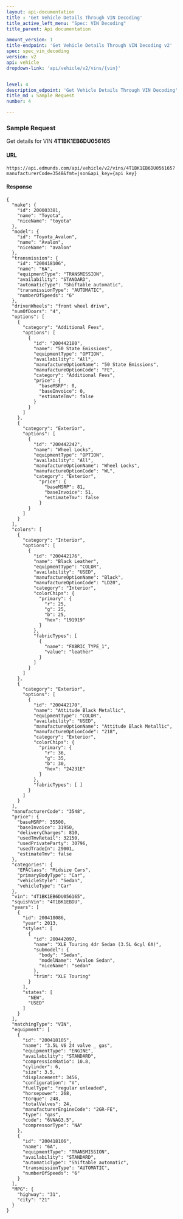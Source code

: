 ```yaml
---
layout: api-documentation
title : 'Get Vehicle Details Through VIN Decoding'
title_active_left_menu: "Spec: VIN Decoding"
title_parent: Api documentation

amount_version: 1
title-endpoint: 'Get Vehicle Details Through VIN Decoding v2'
spec: spec_vin_decoding
version: v2
api: vehicle
dropdown-link: 'api/vehicle/v2/vins/{vin}'


level: 4
description_edpoint: 'Get Vehicle Details Through VIN Decoding'
title_md : Sample Request
number: 4

---
```


### Sample Request

Get details for VIN **4T1BK1EB6DU056165**

#### URL

	https://api.edmunds.com/api/vehicle/v2/vins/4T1BK1EB6DU056165?manufacturerCode=3548&fmt=json&api_key={api key}
	
#### Response
	
    {
      "make": {
        "id": 200003381,
        "name": "Toyota",
        "niceName": "toyota"
      },
      "model": {
        "id": "Toyota_Avalon",
        "name": "Avalon",
        "niceName": "avalon"
      },
      "transmission": {
        "id": "200418106",
        "name": "6A",
        "equipmentType": "TRANSMISSION",
        "availability": "STANDARD",
        "automaticType": "Shiftable automatic",
        "transmissionType": "AUTOMATIC",
        "numberOfSpeeds": "6"
      },
      "drivenWheels": "front wheel drive",
      "numOfDoors": "4",
      "options": [
        {
          "category": "Additional Fees",
          "options": [
            {
              "id": "200442180",
              "name": "50 State Emissions",
              "equipmentType": "OPTION",
              "availability": "All",
              "manufactureOptionName": "50 State Emissions",
              "manufactureOptionCode": "FE",
              "category": "Additional Fees",
              "price": {
                "baseMSRP": 0,
                "baseInvoice": 0,
                "estimateTmv": false
              }
            }
          ]
        },
        {
          "category": "Exterior",
          "options": [
            {
              "id": "200442242",
              "name": "Wheel Locks",
              "equipmentType": "OPTION",
              "availability": "All",
              "manufactureOptionName": "Wheel Locks",
              "manufactureOptionCode": "WL",
              "category": "Exterior",
                "price": {
                  "baseMSRP": 81,
                  "baseInvoice": 51,
                  "estimateTmv": false
                }
            }
          ]
        }
      ],
      "colors": [
        {
          "category": "Interior",
          "options": [
            {
              "id": "200442176",
              "name": "Black Leather",
              "equipmentType": "COLOR",
              "availability": "USED",
              "manufactureOptionName": "Black",
              "manufactureOptionCode": "LD20",
              "category": "Interior",
              "colorChips": {
                "primary": {
                  "r": 25,
                  "g": 25,
                  "b": 25,
                  "hex": "191919"
                }
              },
              "fabricTypes": [
                {
                  "name": "FABRIC_TYPE_1",
                  "value": "leather"
                }
              ]
            }
          ]
        },
        {
          "category": "Exterior",
          "options": [
            {
              "id": "200442170",
              "name": "Attitude Black Metallic",
              "equipmentType": "COLOR",
              "availability": "USED",
              "manufactureOptionName": "Attitude Black Metallic",
              "manufactureOptionCode": "218",
              "category": "Exterior",
              "colorChips": {
                "primary": {
                  "r": 36,
                  "g": 35,
                  "b": 30,
                  "hex": "24231E"
                }
              },
              "fabricTypes": [ ]
            }
          ]
        }
      ],
      "manufacturerCode": "3548",
      "price": {
        "baseMSRP": 35500,
        "baseInvoice": 31950,
        "deliveryCharges": 810,
        "usedTmvRetail": 32150,
        "usedPrivateParty": 30796,
        "usedTradeIn": 29001,
        "estimateTmv": false
      },
      "categories": {
        "EPAClass": "Midsize Cars",
        "primaryBodyType": "Car",
        "vehicleStyle": "Sedan",
        "vehicleType": "Car"
      },
      "vin": "4T1BK1EB6DU056165",
      "squishVin": "4T1BK1EBDU",
      "years": [
        {
          "id": 200418086,
          "year": 2013,
          "styles": [
            {
              "id": 200442097,
              "name": "XLE Touring 4dr Sedan (3.5L 6cyl 6A)",
              "submodel": {
                "body": "Sedan",
                "modelName": "Avalon Sedan",
                "niceName": "sedan"
              },
              "trim": "XLE Touring"
            }
          ],
          "states": [
            "NEW",
            "USED"
          ]
        }
      ],
      "matchingType": "VIN",
      "equipment": [
        {
          "id": "200418105",
          "name": "3.5L V6 24 valve _ gas",
          "equipmentType": "ENGINE",
          "availability": "STANDARD",
          "compressionRatio": 10.8,
          "cylinder": 6,
          "size": 3.5,
          "displacement": 3456,
          "configuration": "V",
          "fuelType": "regular unleaded",
          "horsepower": 268,
          "torque": 248,
          "totalValves": 24,
          "manufacturerEngineCode": "2GR-FE",
          "type": "gas",
          "code": "6VNAG3.5",
          "compressorType": "NA"
        },
        {
          "id": "200418106",
          "name": "6A",
          "equipmentType": "TRANSMISSION",
          "availability": "STANDARD",
          "automaticType": "Shiftable automatic",
          "transmissionType": "AUTOMATIC",
          "numberOfSpeeds": "6"
        }
      ],
      "MPG": {
        "highway": "31",
        "city": "21"
      }
    }